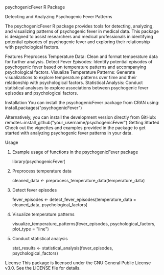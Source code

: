 psychogenicFever R Package

Detecting and Analyzing Psychogenic Fever Patterns

The psychogenicFever R package provides tools for detecting, analyzing, and visualizing patterns of psychogenic fever in medical data. This package is designed to assist researchers and medical professionals in identifying potential episodes of psychogenic fever and exploring their relationship with psychological factors.

Features
Preprocess Temperature Data: Clean and format temperature data for further analysis.
Detect Fever Episodes: Identify potential episodes of psychogenic fever based on temperature patterns and accompanying psychological factors.
Visualize Temperature Patterns: Generate visualizations to explore temperature patterns over time and their relationship with psychological factors.
Statistical Analysis: Conduct statistical analyses to explore associations between psychogenic fever episodes and psychological factors.

Installation
You can install the psychogenicFever package from CRAN using:
install.packages("psychogenicFever") 

Alternatively, you can install the development version directly from GitHub:
remotes::install_github("your_username/psychogenicFever")
Getting Started
Check out the vignettes and examples provided in the package to get started with analyzing psychogenic fever patterns in your data.

Usage

1. Example usage of functions in the psychogenicFever package

   library(psychogenicFever)

2. Preprocess temperature data

   cleaned_data <- preprocess_temperature_data(temperature_data)

3. Detect fever episodes

   fever_episodes <- detect_fever_episodes(temperature_data = cleaned_data, psychological_factors)

4. Visualize temperature patterns

   visualize_temperature_patterns(fever_episodes, psychological_factors, plot_type = "line")

5. Conduct statistical analysis

   stat_results <- statistical_analysis(fever_episodes, psychological_factors)



License
This package is licensed under the GNU General Public License v3.0. See the LICENSE file for details.
